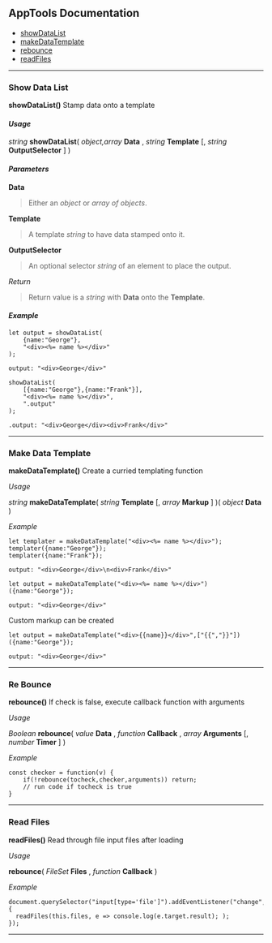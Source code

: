 

## AppTools Documentation

- [showDataList](#user-content-show-data-list)
- [makeDataTemplate](#user-content-make-data-template)
- [rebounce](#user-content-re-bounce)
- [readFiles](#user-content-read-files)


---

### Show Data List

**showDataList()** Stamp data onto a template

#### *Usage*

*string* **showDataList**( *object,array* **Data** , *string* **Template** [, *string* **OutputSelector** ] )

#### *Parameters*

**Data**

> Either an *object* or *array of objects*.

**Template**

> A template *string* to have data stamped onto it.

**OutputSelector**

> An optional selector *string* of an element to place the output.

*Return*

> Return value is a *string* with **Data** onto the **Template**. 

#### *Example*

```
let output = showDataList(
	{name:"George"},
	"<div><%= name %></div>"
);

output: "<div>George</div>"
```

```
showDataList(
	[{name:"George"},{name:"Frank"}],
	"<div><%= name %></div>",
	".output"
);

.output: "<div>George</div><div>Frank</div>"
```

---

### Make Data Template

**makeDataTemplate()** Create a curried templating function

*Usage*

*string* **makeDataTemplate**( *string* **Template** [, *array* **Markup** ] )( *object* **Data** )

*Example*

```
let templater = makeDataTemplate("<div><%= name %></div>");
templater({name:"George"});
templater({name:"Frank"});

output: "<div>George</div>\n<div>Frank</div>"
```

```
let output = makeDataTemplate("<div><%= name %></div>")({name:"George"});

output: "<div>George</div>"
```

Custom markup can be created


```
let output = makeDataTemplate("<div>{{name}}</div>",["{{","}}"])({name:"George"});

output: "<div>George</div>"
```

---

### Re Bounce

**rebounce()** If check is false, execute callback function with arguments

*Usage*

*Boolean* **rebounce**( *value* **Data** , *function* **Callback** , *array* **Arguments** [, *number* **Timer** ] )

*Example*

```
const checker = function(v) {
    if(!rebounce(tocheck,checker,arguments)) return;
    // run code if tocheck is true
}
```

---

### Read Files

**readFiles()** Read through file input files after loading

*Usage*

**rebounce**( *FileSet* **Files** , *function* **Callback** )

*Example*

```
document.querySelector("input[type='file']").addEventListener("change",function() {
  readFiles(this.files, e => console.log(e.target.result); );
});
```

---